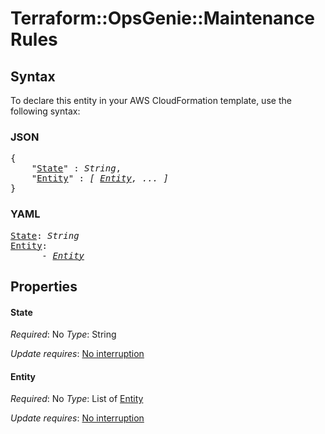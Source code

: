 # Terraform::OpsGenie::Maintenance Rules

## Syntax

To declare this entity in your AWS CloudFormation template, use the following syntax:

### JSON

<pre>
{
    "<a href="#state" title="State">State</a>" : <i>String</i>,
    "<a href="#entity" title="Entity">Entity</a>" : <i>[ <a href="rules-entity.md">Entity</a>, ... ]</i>
}
</pre>

### YAML

<pre>
<a href="#state" title="State">State</a>: <i>String</i>
<a href="#entity" title="Entity">Entity</a>: <i>
      - <a href="rules-entity.md">Entity</a></i>
</pre>

## Properties

#### State

_Required_: No
_Type_: String

_Update requires_: [No interruption](https://docs.aws.amazon.com/AWSCloudFormation/latest/UserGuide/using-cfn-updating-stacks-update-behaviors.html#update-no-interrupt)

#### Entity

_Required_: No
_Type_: List of <a href="rules-entity.md">Entity</a>

_Update requires_: [No interruption](https://docs.aws.amazon.com/AWSCloudFormation/latest/UserGuide/using-cfn-updating-stacks-update-behaviors.html#update-no-interrupt)

